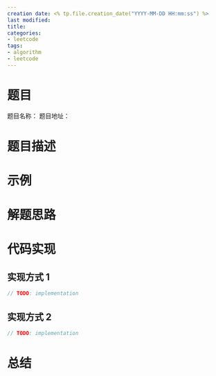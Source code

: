 ```yaml
---
creation date: <% tp.file.creation_date("YYYY-MM-DD HH:mm:ss") %>
last modified: 
title:
categories:
- leetcode
tags:
- algorithm
- leetcode
---
```


# 题目

题目名称：
题目地址：


# 题目描述


# 示例


# 解题思路


# 代码实现

## 实现方式 1

```java
// TODO: implementation

```

## 实现方式 2

```java
// TODO: implementation

```

# 总结

